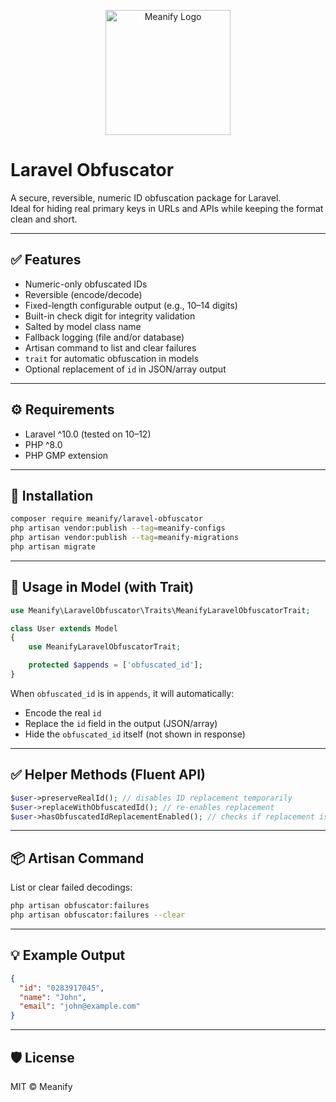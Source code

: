 <p align="center">
  <a href="https://www.meanify.co?from=github&lib=laravel-obfuscator">
    <img src="https://meanify.co/assets/core/img/logo/png/meanify_color_dark_horizontal_02.png" width="200" alt="Meanify Logo" />
  </a>
</p>

# Laravel Obfuscator

A secure, reversible, numeric ID obfuscation package for Laravel.  
Ideal for hiding real primary keys in URLs and APIs while keeping the format clean and short.

---

## ✅ Features

- Numeric-only obfuscated IDs
- Reversible (encode/decode)
- Fixed-length configurable output (e.g., 10–14 digits)
- Built-in check digit for integrity validation
- Salted by model class name
- Fallback logging (file and/or database)
- Artisan command to list and clear failures
- `trait` for automatic obfuscation in models
- Optional replacement of `id` in JSON/array output

---

## ⚙️ Requirements

- Laravel ^10.0 (tested on 10–12)
- PHP ^8.0
- PHP GMP extension

---

## 🚀 Installation

```bash
composer require meanify/laravel-obfuscator
php artisan vendor:publish --tag=meanify-configs
php artisan vendor:publish --tag=meanify-migrations
php artisan migrate
```

---

## 🧬 Usage in Model (with Trait)

```php
use Meanify\LaravelObfuscator\Traits\MeanifyLaravelObfuscatorTrait;

class User extends Model
{
    use MeanifyLaravelObfuscatorTrait;

    protected $appends = ['obfuscated_id'];
}
```

When `obfuscated_id` is in `appends`, it will automatically:
- Encode the real `id`
- Replace the `id` field in the output (JSON/array)
- Hide the `obfuscated_id` itself (not shown in response)

---

## ✅ Helper Methods (Fluent API)

```php
$user->preserveRealId(); // disables ID replacement temporarily
$user->replaceWithObfuscatedId(); // re-enables replacement
$user->hasObfuscatedIdReplacementEnabled(); // checks if replacement is active
```

---

## 📦 Artisan Command

List or clear failed decodings:

```bash
php artisan obfuscator:failures
php artisan obfuscator:failures --clear
```

---

## 💡 Example Output

```json
{
  "id": "0283917045",
  "name": "John",
  "email": "john@example.com"
}
```

---

## 🛡️ License

MIT © Meanify